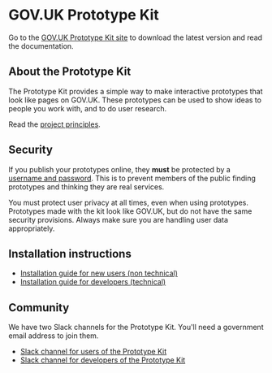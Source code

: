 # GOV.UK Prototype Kit

Go to the [GOV.UK Prototype Kit site](https://govuk-prototype-kit-beta.herokuapp.com) to download the latest version and read the documentation.

## About the Prototype Kit

The Prototype Kit provides a simple way to make interactive prototypes that look like pages on GOV.UK. These prototypes can be used to show ideas to people you work with, and to do user research.

Read the [project principles](https://govuk-prototype-kit-beta.herokuapp.com/docs/principles).

## Security

If you publish your prototypes online, they **must** be protected by a [username and password](https://govuk-prototype-kit-beta.herokuapp.com/docs/publishing-on-heroku). This is to prevent members of the public finding prototypes and thinking they are real services.

You must protect user privacy at all times, even when using prototypes. Prototypes made with the kit look like GOV.UK, but do not have the same security provisions. Always make sure you are handling user data appropriately.

## Installation instructions

- [Installation guide for new users (non technical)](https://govuk-prototype-kit-beta.herokuapp.com/docs/install/introduction)
- [Installation guide for developers (technical)](https://govuk-prototype-kit-beta.herokuapp.com/docs/install/developer-install-instructions)

## Community

We have two Slack channels for the Prototype Kit. You'll need a government email address to join them.

* [Slack channel for users of the Prototype Kit](https://ukgovernmentdigital.slack.com/messages/prototype-kit/)
* [Slack channel for developers of the Prototype Kit](https://ukgovernmentdigital.slack.com/messages/prototype-kit-dev/)
